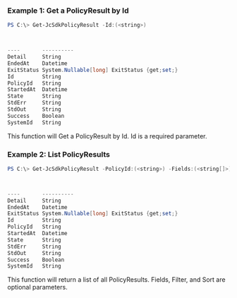 ### Example 1: Get a PolicyResult by Id
```powershell
PS C:\> Get-JcSdkPolicyResult -Id:(<string>)



----       ----------
Detail     String
EndedAt    Datetime
ExitStatus System.Nullable[long] ExitStatus {get;set;}
Id         String
PolicyId   String
StartedAt  Datetime
State      String
StdErr     String
StdOut     String
Success    Boolean
SystemId   String


```

This function will Get a PolicyResult by Id. Id is a required parameter.

### Example 2: List PolicyResults
```powershell
PS C:\> Get-JcSdkPolicyResult -PolicyId:(<string>) -Fields:(<string[]>) -Filter:(<string[]>) -Sort:(<string[]>)



----       ----------
Detail     String
EndedAt    Datetime
ExitStatus System.Nullable[long] ExitStatus {get;set;}
Id         String
PolicyId   String
StartedAt  Datetime
State      String
StdErr     String
StdOut     String
Success    Boolean
SystemId   String


```

This function will return a list of all PolicyResults. Fields, Filter, and Sort are optional parameters.

